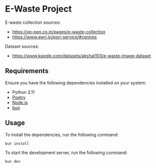 # E-Waste Project

E-waste collection sources: 
 - https://xp-pen.co.in/pages/e-waste-collection
 - https://www.ewri.in/epri-service/#centres

Dataset sources:
 - https://www.kaggle.com/datasets/akshat103/e-waste-image-dataset

## Requirements

Ensure you have the following dependencies installed on your system:
 - Python 3.11
 - [Poetry](https://python-poetry.org/)
 - [Node.js](https://nodejs.org/en/)
 - [bun](https://bun.sh/)

## Usage

To install the dependencies, run the following command:

```bash
bun install
```

To start the development server, run the following command:

```bash
bun dev
```